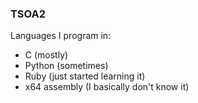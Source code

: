### TSOA2

Languages I program in:
- C (mostly)
- Python (sometimes)
- Ruby (just started learning it)
- x64 assembly (I basically don't know it)

